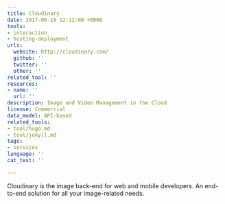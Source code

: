 ```yaml
---
title: Cloudinary
date: 2017-06-18 12:12:00 +0000
tools:
- interaction
- hosting-deployment
urls:
  website: http://cloudinary.com/
  github: ''
  twitter: ''
  other: ''
related_tool: ''
resources:
- name: ''
  url: ''
description: Image and Video Management in the Cloud
license: Commercial
data_model: API-based
related_tools:
- tool/hugo.md
- tool/jekyll.md
tags:
- services
language: ''
cat_test: ''

---
```

Cloudinary is the image back-end for web and mobile developers. An end-to-end solution for all your image-related needs.
